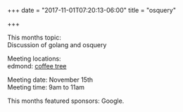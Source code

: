+++
date = "2017-11-01T07:20:13-06:00"
title = "osquery"

+++


This months topic:  
Discussion of golang and osquery  
    
Meeting locations:  
edmond: [coffee tree](http://coffeetree.coffee/)  
  
Meeting date:  November 15th  
Meeting time:  9am to 11am
  

This months featured sponsors: Google.